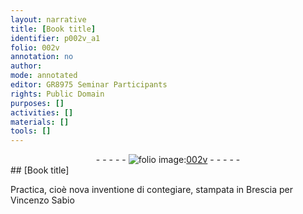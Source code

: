 ```yaml
---
layout: narrative
title: [Book title]
identifier: p002v_a1
folio: 002v
annotation: no
author:
mode: annotated
editor: GR8975 Seminar Participants
rights: Public Domain
purposes: []
activities: []
materials: []
tools: []
---
```


 <div class="folio" align="center">- - - - - <a href="http://gallica.bnf.fr/ark:/12148/btv1b10500001g/f10.image" target="_blank"><img src="https://cu-mkp.github.io/GR8975-edition/assets/photo-icon.png" alt="folio image: " style="display:inline-block; margin-bottom:-3px;"/>002v</a> - - - - - </div> 
## [Book title]

 
 <span class="foreign">Practica, cioè nova inventione di contegiare, stampata in Brescia per Vincenzo Sabio</span> 
 